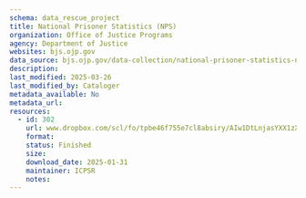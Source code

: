 ```yaml
---
schema: data_rescue_project 
title: National Prisoner Statistics (NPS)
organization: Office of Justice Programs
agency: Department of Justice
websites: bjs.ojp.gov
data_source: bjs.ojp.gov/data-collection/national-prisoner-statistics-nps
description: 
last_modified: 2025-03-26
last_modified_by: Cataloger
metadata_available: No
metadata_url: 
resources:
  - id: 302
    url: www.dropbox.com/scl/fo/tpbe46f755e7cl8absiry/AIw1DtLnjasYXX1zXb3mxT0?rlkey=ye4ntdlv2pkb6vsiyrwaviwsp&dl=0
    format: 
    status: Finished
    size: 
    download_date: 2025-01-31
    maintainer: ICPSR
    notes: 
---
```

